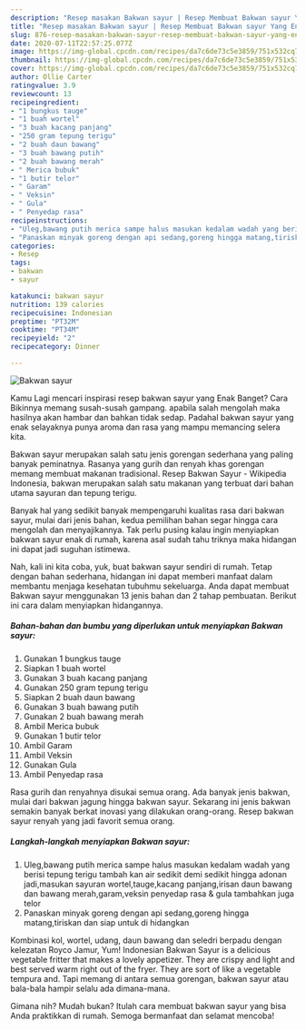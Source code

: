 ```yaml
---
description: "Resep masakan Bakwan sayur | Resep Membuat Bakwan sayur Yang Enak Dan Lezat"
title: "Resep masakan Bakwan sayur | Resep Membuat Bakwan sayur Yang Enak Dan Lezat"
slug: 876-resep-masakan-bakwan-sayur-resep-membuat-bakwan-sayur-yang-enak-dan-lezat
date: 2020-07-11T22:57:25.077Z
image: https://img-global.cpcdn.com/recipes/da7c6de73c5e3859/751x532cq70/bakwan-sayur-foto-resep-utama.jpg
thumbnail: https://img-global.cpcdn.com/recipes/da7c6de73c5e3859/751x532cq70/bakwan-sayur-foto-resep-utama.jpg
cover: https://img-global.cpcdn.com/recipes/da7c6de73c5e3859/751x532cq70/bakwan-sayur-foto-resep-utama.jpg
author: Ollie Carter
ratingvalue: 3.9
reviewcount: 13
recipeingredient:
- "1 bungkus tauge"
- "1 buah wortel"
- "3 buah kacang panjang"
- "250 gram tepung terigu"
- "2 buah daun bawang"
- "3 buah bawang putih"
- "2 buah bawang merah"
- " Merica bubuk"
- "1 butir telor"
- " Garam"
- " Veksin"
- " Gula"
- " Penyedap rasa"
recipeinstructions:
- "Uleg,bawang putih merica sampe halus masukan kedalam wadah yang berisi tepung terigu tambah kan air sedikit demi sedikit hingga adonan jadi,masukan sayuran wortel,tauge,kacang panjang,irisan daun bawang dan bawang merah,garam,veksin penyedap rasa &amp; gula tambahkan juga telor"
- "Panaskan minyak goreng dengan api sedang,goreng hingga matang,tiriskan dan siap untuk di hidangkan"
categories:
- Resep
tags:
- bakwan
- sayur

katakunci: bakwan sayur 
nutrition: 139 calories
recipecuisine: Indonesian
preptime: "PT32M"
cooktime: "PT34M"
recipeyield: "2"
recipecategory: Dinner

---
```



![Bakwan sayur](https://img-global.cpcdn.com/recipes/da7c6de73c5e3859/751x532cq70/bakwan-sayur-foto-resep-utama.jpg)

Kamu Lagi mencari inspirasi resep bakwan sayur yang Enak Banget? Cara Bikinnya memang susah-susah gampang. apabila salah mengolah maka hasilnya akan hambar dan bahkan tidak sedap. Padahal bakwan sayur yang enak selayaknya punya aroma dan rasa yang mampu memancing selera kita.

Bakwan sayur merupakan salah satu jenis gorengan sederhana yang paling banyak peminatnya. Rasanya yang gurih dan renyah khas gorengan memang membuat makanan tradisional. Resep Bakwan Sayur - Wikipedia Indonesia, bakwan merupakan salah satu makanan yang terbuat dari bahan utama sayuran dan tepung terigu.

Banyak hal yang sedikit banyak mempengaruhi kualitas rasa dari bakwan sayur, mulai dari jenis bahan, kedua pemilihan bahan segar hingga cara mengolah dan menyajikannya. Tak perlu pusing kalau ingin menyiapkan bakwan sayur enak di rumah, karena asal sudah tahu triknya maka hidangan ini dapat jadi suguhan istimewa.


Nah, kali ini kita coba, yuk, buat bakwan sayur sendiri di rumah. Tetap dengan bahan sederhana, hidangan ini dapat memberi manfaat dalam membantu menjaga kesehatan tubuhmu sekeluarga. Anda dapat membuat Bakwan sayur menggunakan 13 jenis bahan dan 2 tahap pembuatan. Berikut ini cara dalam menyiapkan hidangannya.

<!--inarticleads1-->

##### Bahan-bahan dan bumbu yang diperlukan untuk menyiapkan Bakwan sayur:

1. Gunakan 1 bungkus tauge
1. Siapkan 1 buah wortel
1. Gunakan 3 buah kacang panjang
1. Gunakan 250 gram tepung terigu
1. Siapkan 2 buah daun bawang
1. Gunakan 3 buah bawang putih
1. Gunakan 2 buah bawang merah
1. Ambil  Merica bubuk
1. Gunakan 1 butir telor
1. Ambil  Garam
1. Ambil  Veksin
1. Gunakan  Gula
1. Ambil  Penyedap rasa


Rasa gurih dan renyahnya disukai semua orang. Ada banyak jenis bakwan, mulai dari bakwan jagung hingga bakwan sayur. Sekarang ini jenis bakwan semakin banyak berkat inovasi yang dilakukan orang-orang. Resep bakwan sayur renyah yang jadi favorit semua orang. 

<!--inarticleads2-->

##### Langkah-langkah menyiapkan Bakwan sayur:

1. Uleg,bawang putih merica sampe halus masukan kedalam wadah yang berisi tepung terigu tambah kan air sedikit demi sedikit hingga adonan jadi,masukan sayuran wortel,tauge,kacang panjang,irisan daun bawang dan bawang merah,garam,veksin penyedap rasa &amp; gula tambahkan juga telor
1. Panaskan minyak goreng dengan api sedang,goreng hingga matang,tiriskan dan siap untuk di hidangkan


Kombinasi kol, wortel, udang, daun bawang dan seledri berpadu dengan kelezatan Royco Jamur, Yum! Indonesian Bakwan Sayur is a delicious vegetable fritter that makes a lovely appetizer. They are crispy and light and best served warm right out of the fryer. They are sort of like a vegetable tempura and. Tapi memang di antara semua gorengan, bakwan sayur atau bala-bala hampir selalu ada dimana-mana. 

Gimana nih? Mudah bukan? Itulah cara membuat bakwan sayur yang bisa Anda praktikkan di rumah. Semoga bermanfaat dan selamat mencoba!
